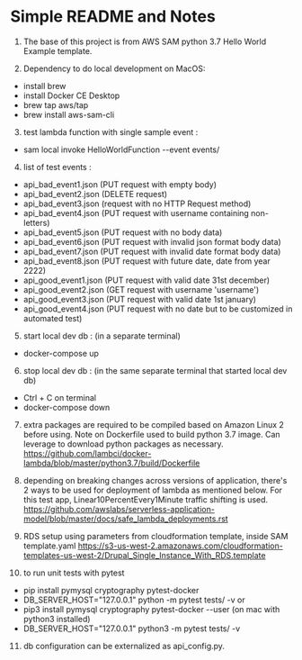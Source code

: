 # Simple README and Notes

1. The base of this project is from AWS SAM python 3.7 Hello World Example template.

2. Dependency to do local development on MacOS:
- install brew
- install Docker CE Desktop
- brew tap aws/tap
- brew install aws-sam-cli

3. test lambda function with single sample event :
- sam local invoke HelloWorldFunction --event events/<test event json file>

4. list of test events :
- api_bad_event1.json (PUT request with empty body)
- api_bad_event2.json (DELETE request)
- api_bad_event3.json (request with no HTTP Request method)
- api_bad_event4.json (PUT request with username containing non-letters)
- api_bad_event5.json (PUT request with no body data)
- api_bad_event6.json (PUT request with invalid json format body data)
- api_bad_event7.json (PUT request with invalid date format body data)
- api_bad_event8.json (PUT request with future date, date from year 2222)
- api_good_event1.json (PUT request with valid date 31st december)
- api_good_event2.json (GET request with username 'username')
- api_good_event3.json (PUT request with valid date 1st january)
- api_good_event4.json (PUT request with no date but to be customized in automated test)

5. start local dev db : (in a separate terminal)
- docker-compose up

6. stop local dev db : (in the same separate terminal that started local dev db)
- Ctrl + C on terminal
- docker-compose down

7. extra packages are required to be compiled based on Amazon Linux 2 before using.
Note on Dockerfile used to build python 3.7 image.
Can leverage to download python packages as necessary.
https://github.com/lambci/docker-lambda/blob/master/python3.7/build/Dockerfile

8. depending on breaking changes across versions of application, there's 2 ways to be used for deployment of lambda as mentioned below. For this test app, Linear10PercentEvery1Minute traffic shifting is used.
https://github.com/awslabs/serverless-application-model/blob/master/docs/safe_lambda_deployments.rst

9. RDS setup using parameters from cloudformation template, inside SAM template.yaml
https://s3-us-west-2.amazonaws.com/cloudformation-templates-us-west-2/Drupal_Single_Instance_With_RDS.template

10. to run unit tests with pytest
- pip install pymysql cryptography pytest-docker
- DB_SERVER_HOST="127.0.0.1" python -m pytest tests/ -v
or
- pip3 install pymysql cryptography pytest-docker --user (on mac with python3 installed)
- DB_SERVER_HOST="127.0.0.1" python3 -m pytest tests/ -v

11. db configuration can be externalized as api_config.py.

